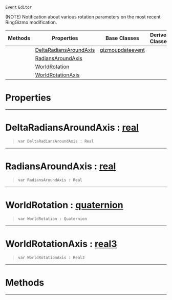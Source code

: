  `Event` `Editor`



(NOTE) Notification about various rotation parameters on the most recent RingGizmo modification.

|Methods|Properties|Base Classes|Derived Classes|
|---|---|---|---|
| |[ DeltaRadiansAroundAxis](https://github.com/ArendDanielek/ZeroDocsTest/blob/master/code_reference/class_reference/ringgizmoevent.markdown#deltaradiansaroundaxis-z)|[gizmoupdateevent](https://github.com/ArendDanielek/ZeroDocsTest/blob/master/code_reference/class_reference/gizmoupdateevent.markdown)| |
| |[ RadiansAroundAxis](https://github.com/ArendDanielek/ZeroDocsTest/blob/master/code_reference/class_reference/ringgizmoevent.markdown#radiansaroundaxis-zero-e)| | |
| |[ WorldRotation](https://github.com/ArendDanielek/ZeroDocsTest/blob/master/code_reference/class_reference/ringgizmoevent.markdown#worldrotation-zero-engin)| | |
| |[ WorldRotationAxis](https://github.com/ArendDanielek/ZeroDocsTest/blob/master/code_reference/class_reference/ringgizmoevent.markdown#worldrotationaxis-zero-e)| | |


 #  Properties


---  
 #  DeltaRadiansAroundAxis : [real](https://github.com/ArendDanielek/ZeroDocsTest/blob/master/code_reference/zilch_base_types/real.markdown)

> 
> ``` lang=cpp, name=Zilch
> var DeltaRadiansAroundAxis : Real


---  
 #  RadiansAroundAxis : [real](https://github.com/ArendDanielek/ZeroDocsTest/blob/master/code_reference/zilch_base_types/real.markdown)

> 
> ``` lang=cpp, name=Zilch
> var RadiansAroundAxis : Real


---  
 #  WorldRotation : [quaternion](https://github.com/ArendDanielek/ZeroDocsTest/blob/master/code_reference/zilch_base_types/quaternion.markdown)

> 
> ``` lang=cpp, name=Zilch
> var WorldRotation : Quaternion


---  
 #  WorldRotationAxis : [real3](https://github.com/ArendDanielek/ZeroDocsTest/blob/master/code_reference/zilch_base_types/real3.markdown)

> 
> ``` lang=cpp, name=Zilch
> var WorldRotationAxis : Real3


---  
 #  Methods


---  
 
  
  
  
  
  
  
  

 